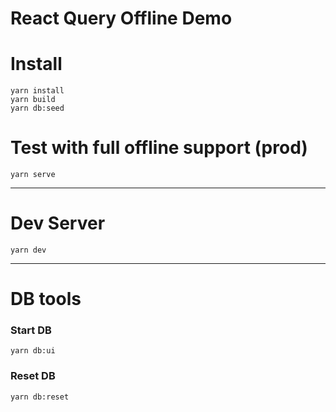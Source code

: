 # React Query Offline Demo

# Install

```
yarn install
yarn build
yarn db:seed
```

# Test with full offline support (prod)

```
yarn serve
```

---

# Dev Server

```
yarn dev
```

---

# DB tools

### Start DB
```
yarn db:ui
```

### Reset DB
```
yarn db:reset
```